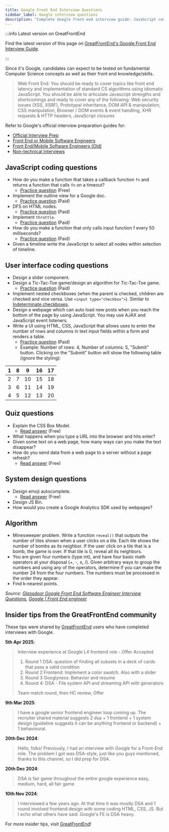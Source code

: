 ```yaml
---
title: Google Front End Interview Questions
sidebar_label: Google interview questions
description: "Complete Google front-end interview guide: JavaScript coding, UI components, system design & DSA. Practice questions for L4-L6 roles."
---
```


:::info Latest version on GreatFrontEnd

Find the latest version of this page on [GreatFrontEnd's Google Front End Interview Guide](https://www.greatfrontend.com/interviews/company/google/questions-guides?utm_source=frontendinterviewhandbook&utm_medium=referral&gnrs=frontendinterviewhandbook).

:::

Since it's Google, candidates can expect to be tested on fundamental Computer Science concepts as well as their front end knowledge/skills.

> Web Front End: ​You should be ready to cover topics like front end latency and implementation of standard CS algorithms using idiomatic JavaScript. You should be able to articulate Javascript strengths and shortcomings and ready to cover any of the following: Web security issues (XSS, XSRF), Prototypal inheritance, DOM API & manipulation, CSS manipulation, Browser / DOM events & event handling, XHR requests & HTTP headers, JavaScript closures

Refer to Google's official interview preparation guides for:

- [Official Interview Prep](https://techdevguide.withgoogle.com/paths/interview/)
- [Front End or Mobile Software Engineers](/guides/google-front-end-guide.pdf)
- [Front End/Mobile Software Engineers (Old)](/guides/google-front-end-guide-old.pdf)
- [Non-technical interviews](/guides/google-non-technical-guide.pdf)

## JavaScript coding questions

- How do you make a function that takes a callback function `fn` and returns a function that calls `fn` on a timeout?
  - [Practice question](https://www.greatfrontend.com/questions/javascript/debounce?utm_source=frontendinterviewhandbook&utm_medium=referral&gnrs=frontendinterviewhandbook) (Free)
- Implement the outline view for a Google doc.
  - [Practice question](https://www.greatfrontend.com/questions/javascript/table-of-contents?utm_source=frontendinterviewhandbook&utm_medium=referral&gnrs=frontendinterviewhandbook) (Paid)
- DFS on HTML nodes.
  - [Practice question](https://www.greatfrontend.com/questions/javascript/get-elements-by-tag-name?utm_source=frontendinterviewhandbook&utm_medium=referral&gnrs=frontendinterviewhandbook) (Paid)
- Implement `throttle`.
  - [Practice question](https://www.greatfrontend.com/questions/javascript/throttle?utm_source=frontendinterviewhandbook&utm_medium=referral&gnrs=frontendinterviewhandbook) (Paid)
- How do you make a function that only calls input function f every 50 milliseconds?
  - [Practice question](https://www.greatfrontend.com/questions/javascript/throttle?utm_source=frontendinterviewhandbook&utm_medium=referral&gnrs=frontendinterviewhandbook) (Paid)
- Given a timeline write the JavaScript to select all nodes within selection of timeline.

## User interface coding questions

- Design a slider component.
- Design a Tic-Tac-Toe game/design an algorithm for Tic-Tac-Toe game.
  - [Practice question](https://www.greatfrontend.com/questions/user-interface/tic-tac-toe?utm_source=frontendinterviewhandbook&utm_medium=referral&gnrs=frontendinterviewhandbook) (Paid)
- Implement nested checkboxes (when the parent is checked, children are checked and vice versa. Use `<input type="checkbox">`). Similar to [Indeterminate checkboxes](https://css-tricks.com/indeterminate-checkboxes/).
- Design a webpage which can auto load new posts when you reach the bottom of the page by using JavaScript. You may use AJAX and JavaScript event listeners.
- Write a UI using HTML, CSS, JavaScript that allows uses to enter the number of rows and columns in text input fields within a form and renders a table.
  - [Practice question](https://www.greatfrontend.com/questions/user-interface/generate-table?utm_source=frontendinterviewhandbook&utm_medium=referral&gnrs=frontendinterviewhandbook) (Paid)
  - Example: Number of rows: 4, Number of columns: 5, "Submit" button. Clicking on the "Submit" button will show the following table (ignore the styling):

| 1   | 8   | 9   | 16  | 17  |
| --- | --- | --- | --- | --- |
| 2   | 7   | 10  | 15  | 18  |
| 3   | 6   | 11  | 14  | 19  |
| 4   | 5   | 12  | 13  | 20  |

## Quiz questions

- Explain the CSS Box Model.
  - [Read answer](https://www.greatfrontend.com/questions/quiz/explain-your-understanding-of-the-box-model-and-how-you-would-tell-the-browser-in-css-to-render-your-layout-in-different-box-models?utm_source=frontendinterviewhandbook&utm_medium=referral&gnrs=frontendinterviewhandbook) (Free)
- What happens when you type a URL into the browser and hits enter?
- Given some text on a web page, how many ways can you make the text disappear?
- How do you send data from a web page to a server without a page refresh?
  - [Read answer](https://www.greatfrontend.com/questions/quiz/what-are-the-advantages-and-disadvantages-of-using-ajax?utm_source=frontendinterviewhandbook&utm_medium=referral&gnrs=frontendinterviewhandbook) (Free)

## System design questions

- Design emoji autocomplete.
  - [Read answer](https://www.greatfrontend.com/questions/system-design/autocomplete?utm_source=frontendinterviewhandbook&utm_medium=referral&gnrs=frontendinterviewhandbook) (Free)
- Design JS Bin.
- How would you create a Google Analytics SDK used by webpages?

## Algorithm

- Minesweeper problem. Write a function `reveal()` that outputs the number of tiles shown when a user clicks on a tile. Each tile shows the number of bombs as its neighbor. If the user click on a tile that is a bomb, the game is over. If that tile is 0, reveal all its neighbors.
- You are given four numbers (type int), and have four basic math operators at your disposal (+, -, x, /). Given arbitrary ways to group the numbers and using any of the operators, determine if you can make the number 24 from the four numbers. The numbers must be processed in the order they appear.
- Find k-nearest points.

_Source: [Glassdoor Google Front End Software Engineer Interview Questions](https://www.glassdoor.sg/Interview/Google-Front-End-Software-Engineer-Interview-Questions-EI_IE9079.0,6_KO7,34.htm), [Google | Front End engineer](https://leetcode.com/discuss/post/271736/google-front-end-engineer-by-sithis-kvr1/)_

## Insider tips from the GreatFrontEnd community

These tips were shared by [GreatFrontEnd](https://www.greatfrontend.com/?utm_source=frontendinterviewhandbook&utm_medium=referral&gnrs=frontendinterviewhandbook) users who have completed interviews with Google.

**5th Apr 2025**:

> Interview experience at Google L4 frontend role - Offer Accepted
>
> 1. Round 1 DSA: question of finding all subsets in a deck of cards that pass a valid condition
> 2. Round 2 Frontend: Implement a color swatch. Also with a slider
> 3. Round 3 Googlyness: Behavior and resume
> 4. Round 4: DSA - File system API and streaming API with generators
>
> Team match round, then HC review, Offer

**9th Mar 2025**:

> I have a google senior frontend engineer loop coming up. The recruiter shared material suggests 2 dsa + 1 frontend + 1 system design (guideline suggests it can be anything frontend or backend) + 1 behavioural.

**20th Dec 2024**:

> Hello, folks! Previously, I had an interview with Google for a Front-End role. The problem I got was DSA-style, just like you guys mentioned, thanks to this channel, so I did prep for DSA.

**20th Dec 2024**:

> DSA is fair game throughout the entire google experience easy, medium, hard, all fair game

**10th Nov 2024**:

> I interviewed a few years ago. At that time it was mostly DSA and 1 round involved frontend design with some coding HTML, CSS, JS. But I echo what others have said. Google's FE is DSA heavy.

For more insider tips, visit [GreatFrontEnd](https://www.greatfrontend.com/?utm_source=frontendinterviewhandbook&utm_medium=referral&gnrs=frontendinterviewhandbook)!
